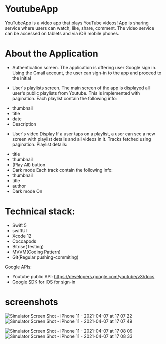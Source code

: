 # YoutubeApp
YouTubeApp is a video app that plays YouTube videos! App is sharing service where users can watch, like, share, comment. The video service can be accessed on tablets and via iOS mobile phones.

# About the Application

* Authentication screen.
 The application is offering user Google sign in. Using the Gmail account, the user can sign-in
to the app and proceed to the initial

* User's playlists screen.
 The main screen of the app  is displayed all user's public playlists from Youtube. This is
implemented with pagination.
Each playlist contain the following info:
- thumbnail
- title
- date
- Description

* User's video Display
If a user taps on a playlist, a user can see a new screen with playlist details and all videos in it. Tracks fetched using pagination. 
Playlist details: 
- title 
- thumbnail 
- (Play All) button 
- Dark mode
Each track contain the following info: 
- thumbnail 
- title 
- author 
- Dark mode On

# Technical stack: 
- Swift 5 
- swiftUI
- Xcode 12
- Cocoapods
- Bitrise(Testing)
- MVVM(Coding Pattern)
- Git(Regular pushing-commiting) 
 
Google APIs: 
- Youtube public API: https://developers.google.com/youtube/v3/docs 
- Google SDK for iOS for sign-in 

# screenshots

![Simulator Screen Shot - iPhone 11 - 2021-04-07 at 17 07 22](https://user-images.githubusercontent.com/70209068/113934880-490e7300-97c4-11eb-8fff-8936a08a2137.png)![Simulator Screen Shot - iPhone 11 - 2021-04-07 at 17 07 49](https://user-images.githubusercontent.com/70209068/113934890-4c096380-97c4-11eb-8aca-6517270d70cc.png)

![Simulator Screen Shot - iPhone 11 - 2021-04-07 at 17 08 09](https://user-images.githubusercontent.com/70209068/113934900-4f045400-97c4-11eb-8beb-cd9f7a2759d5.png)![Simulator Screen Shot - iPhone 11 - 2021-04-07 at 17 08 33](https://user-images.githubusercontent.com/70209068/113934971-54fa3500-97c4-11eb-83bd-694e11ba83ae.png)




